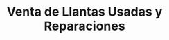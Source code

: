 ---
title: "Venta de Llantas Usadas y Reparaciones"
url: /el-progreso/venta-de-llantas-usadas-y-reparaciones/
shop: Reifen
---